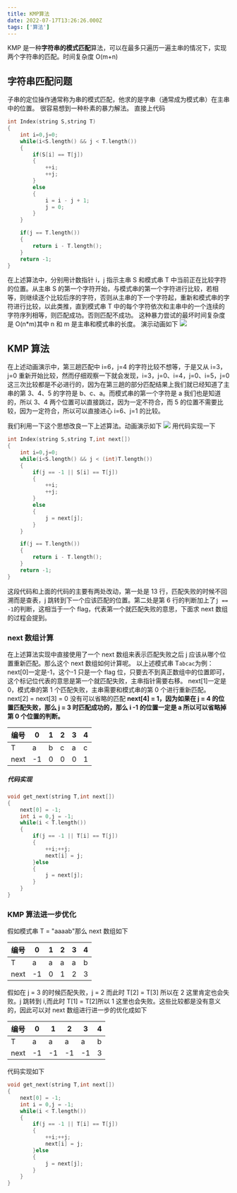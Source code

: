 ```yaml
---
title: KMP算法
date: 2022-07-17T13:26:26.000Z
tags: ['算法']
---
```

  
KMP 是一种**字符串的模式匹配**算法，可以在最多只遍历一遍主串的情况下，实现两个字符串的匹配。时间复杂度 O(m+n)

## 字符串匹配问题

子串的定位操作通常称为串的模式匹配，他求的是字串（通常成为模式串）在主串中的位置。
很容易想到一种朴素的暴力解法。
直接上代码

```cpp
int Index(string S,string T)
{
    int i=0,j=0;
    while(i<S.length() && j < T.length())
    {
        if(S[i] == T[j])
        {
            ++i;
            ++j;
        }
        else
        {
            i = i - j + 1;
            j = 0;
        }
    }

    if(j == T.length())
    {
        return i - T.length();
    }
    return -1;
}
```

在上述算法中，分别用计数指针 i，j 指示主串 S 和模式串 T 中当前正在比较字符的位置。从主串 S 的第一个字符开始，与模式串的第一个字符进行比较，若相等，则继续逐个比较后序的字符，否则从主串的下一个字符起，重新和模式串的字符进行比较，以此类推，直到模式串 T 中的每个字符依次和主串中的一个连续的字符序列相等，则匹配成功。否则匹配不成功。
这种暴力尝试的最坏时间复杂度是 O(n\*m)其中 n 和 m 是主串和模式串的长度。
演示动画如下
![](images/Fj9mQ5peUWSgT7PN9Ul6lBZJ-c1N.gif)

## KMP 算法

在上述动画演示中，第三趟匹配中 i=6，j=4 的字符比较不想等，于是又从 i=3，j=0 重新开始比较，然而仔细观察一下就会发现，i=3，j=0、i=4，j=0、i=5，j=0 这三次比较都是不必进行的，因为在第三趟的部分匹配结果上我们就已经知道了主串的第 3、4、5 的字符是 b、c、a。而模式串的第一个字符是 a 我们也是知道的，所以 3、4 两个位置可以直接跳过，因为一定不符合，而 5 的位置不需要比较，因为一定符合，所以可以直接进心 i=6、j=1 的比较。

我们利用一下这个思想改良一下上述算法。动画演示如下
![](images/Fu_mdI63c8IHlDeue2GKngUbKYj_.gif)
用代码实现一下

```cpp
int Index(string S,string T,int next[])
{
    int i=0,j=0;
    while(i<S.length() && j < (int)T.length())
    {
        if(j == -1 || S[i] == T[j])
        {
            ++i;
            ++j;
        }
        else
        {
            j = next[j];
        }
    }

    if(j == T.length())
    {
        return i - T.length();
    }
    return -1;
}
```

这段代码和上面的代码的主要有两处改动，第一处是 13 行，匹配失败的时候不回溯而是查表，j 跳转到下一个应该匹配的位置。第二处是第 6 行的判断加上了`j == -1`的判断，这相当于一个 flag，代表第一个就匹配失败的意思，下面求 next 数组的过程会提到。

### next 数组计算

在上述算法实现中直接使用了一个 next 数组来表示匹配失败之后 j 应该从哪个位置重新匹配。那么这个 next 数组如何计算呢。
以上述模式串 T`abcac`为例：
next[0]一定是-1，这个-1 只是一个 flag 位，只要去不到真正数组中的位置即可，这个标记位代表的意思是第一个就匹配失败，主串指针需要右移。
next[1]一定是 0，模式串的第 1 个匹配失败，主串需要和模式串的第 0 个进行重新匹配。
next[2] = next[3] = 0 没有可以省略的匹配
**next[4] = 1，因为如果在 j = 4 的位置匹配失败，那么 j = 3 时匹配成功的，那么 i -1 的位置一定是 a 所以可以省略掉第 0 个位置的判断。**

| 编号 | 0   | 1   | 2   | 3   | 4   |
| ---- | --- | --- | --- | --- | --- |
| T    | a   | b   | c   | a   | c   |
| next | -1  | 0   | 0   | 0   | 1   |

##### 代码实现

```cpp
void get_next(string T,int next[])
{
	next[0] = -1;
	int i = 0,j = -1;
	while(i < T.length())
	{
		if(j == -1 || T[i] == T[j])
		{
			++i;++j;
			next[i] = j;
		}else
		{
			j = next[j];
		}
	}
}
```

### KMP 算法进一步优化

假如模式串 T = "aaaab"那么 next 数组如下

| 编号 | 0   | 1   | 2   | 3   | 4   |
| ---- | --- | --- | --- | --- | --- |
| T    | a   | a   | a   | a   | b   |
| next | -1  | 0   | 1   | 2   | 3   |

假如在 j = 3 的时候匹配失败，j = 2 而此时 T[2] = T[3] 所以在 2 这里肯定也会失败。j 跳转到 i,而此时 T[1] = T[2]所以 1 这里也会失败。这些比较都是没有意义的，因此可以对 next 数组进行进一步的优化成如下

| 编号 | 0   | 1   | 2   | 3   | 4   |
| ---- | --- | --- | --- | --- | --- |
| T    | a   | a   | a   | a   | b   |
| next | -1  | -1  | -1  | -1  | 3   |

代码实现如下

```cpp
void get_next(string T,int next[])
{
	next[0] = -1;
	int i = 0,j = -1;
	while(i < T.length())
	{
		if(j == -1 || T[i] == T[j])
		{
			++i;++j;
			next[i] = j;
		}else
		{
			j = next[j];
		}
	}
}
```